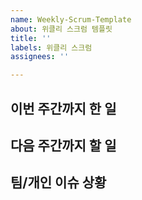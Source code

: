 ```yaml
---
name: Weekly-Scrum-Template
about: 위클리 스크럼 템플릿
title: ''
labels: 위클리 스크럼
assignees: ''

---
```


## 이번 주간까지 한 일

## 다음 주간까지 할 일

## 팀/개인 이슈 상황

